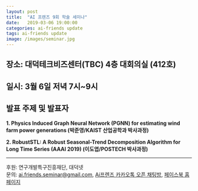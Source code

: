 ```yaml
---
layout: post
title:  "AI 프렌즈 9회 학술 세미나"
date:   2019-03-06 19:00:00
categories: ai-friends update
tags: ai-friends update
image: /images/seminar.jpg
---
```


## 장소: 대덕테크비즈센터(TBC) 4층 대회의실 (412호)
## 일시: 3월 6일 저녁 7시~9시

## 발표 주제 및 발표자  
**1. Physics Induced Graph Neural Network (PGNN) for estimating wind farm power generations (박준영/KAIST 산업공학과 박사과정)**   

**2. RobustSTL: A Robust Seasonal-Trend Decomposition Algorithm for Long Time Series (AAAI 2019) (이도엽/POSTECH 박사과정)**  

***  

후원: 연구개발특구진흥재단, 대덕넷   
문의: ai.friends.seminar@gmail.com,
[Ai프렌즈 카카오톡 오픈 채팅방][kakao_ai],
[페이스북 홈페이지][facebook_ai]

[kakao_ai]:     https://open.kakao.com/o/ggewxi2
[facebook_ai]:  https://www.facebook.com/groups/aifriend/
[link1]: https://goo.gl/y1wNW9
